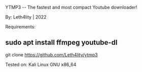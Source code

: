 YTMP3 -- The fastest and most compact Youtube downloader!

By: Leth4lity | 2022

Requirements:

sudo apt install ffmpeg youtube-dl
---------------------------------------------

git clone https://github.com/Leth4lity/ytmp3


Tested on: Kali Linux GNU x86_64
